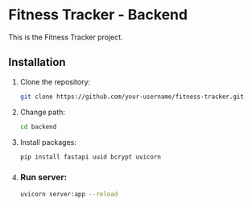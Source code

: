 # Fitness Tracker - Backend

This is  the Fitness Tracker project.




## Installation

1. Clone the repository:
   ```bash
   git clone https://github.com/your-username/fitness-tracker.git

2. Change path:
   ```bash
   cd backend

3. Install packages:
   ```bash
   pip install fastapi uuid bcrypt uvicorn

4. ### Run server:
   ```bash
   uvicorn server:app --reload
